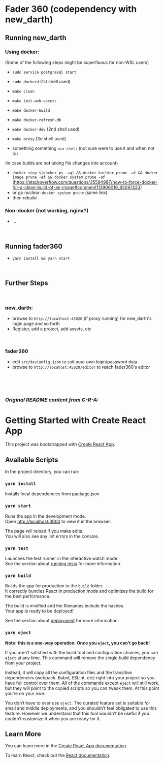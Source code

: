 # Fader 360 (codependency with new_darth)

## Running new_darth

### Using docker:

(Some of the following steps might be superfluous for non-WSL users)

-   `sudo service postgresql start`
-   `sudo dockerd` (1st shell used)
-   `make clean`
-   `make init-web-assets`
-   `make docker-build`
-   `make docker-refresh-db`
-   `make docker-dev` (2nd shell used)
-   `make proxy` (3d shell used)

-   something something `nix-shell` (not sure were to use it and when not to)

(In case builds are not taking file changes into account)

-   `docker stop $(docker ps -aq) && docker builder prune -af && docker image prune -af && docker system prune -af` (https://stackoverflow.com/questions/35594987/how-to-force-docker-for-a-clean-build-of-an-image#comment113906016_45097423)
-   or go nuclear: `docker system prune` (same link)
-   then rebuild

### Non-docker (not working, nginx?)

-   ...

<br/>

## Running fader360

-   `yarn install && yarn start`

<br/>

## Further Steps

<br/>

### new_darth:

-   browse to `http://localhost:45020` (if proxy running) for new_darth's login page and so forth
-   Register, add a project, add assets, etc

<br/>

### fader360

-   edit `src/devConfig.json` to suit your own login/password data
-   browse to `http://locahost:45020/editor` to reach fader360's editor

<br/>
<br/>
<br/>

### _Original README content from C-R-A:_

# Getting Started with Create React App

This project was bootstrapped with [Create React App](https://github.com/facebook/create-react-app).

## Available Scripts

In the project directory, you can run:

### `yarn install`

Installs local dependencies from package.json

### `yarn start`

Runs the app in the development mode.\
Open [http://localhost:3000](http://localhost:3000) to view it in the browser.

The page will reload if you make edits.\
You will also see any lint errors in the console.

### `yarn test`

Launches the test runner in the interactive watch mode.\
See the section about [running tests](https://facebook.github.io/create-react-app/docs/running-tests) for more information.

### `yarn build`

Builds the app for production to the `build` folder.\
It correctly bundles React in production mode and optimizes the build for the best performance.

The build is minified and the filenames include the hashes.\
Your app is ready to be deployed!

See the section about [deployment](https://facebook.github.io/create-react-app/docs/deployment) for more information.

### `yarn eject`

**Note: this is a one-way operation. Once you `eject`, you can’t go back!**

If you aren’t satisfied with the build tool and configuration choices, you can `eject` at any time. This command will remove the single build dependency from your project.

Instead, it will copy all the configuration files and the transitive dependencies (webpack, Babel, ESLint, etc) right into your project so you have full control over them. All of the commands except `eject` will still work, but they will point to the copied scripts so you can tweak them. At this point you’re on your own.

You don’t have to ever use `eject`. The curated feature set is suitable for small and middle deployments, and you shouldn’t feel obligated to use this feature. However we understand that this tool wouldn’t be useful if you couldn’t customize it when you are ready for it.

## Learn More

You can learn more in the [Create React App documentation](https://facebook.github.io/create-react-app/docs/getting-started).

To learn React, check out the [React documentation](https://reactjs.org/).
